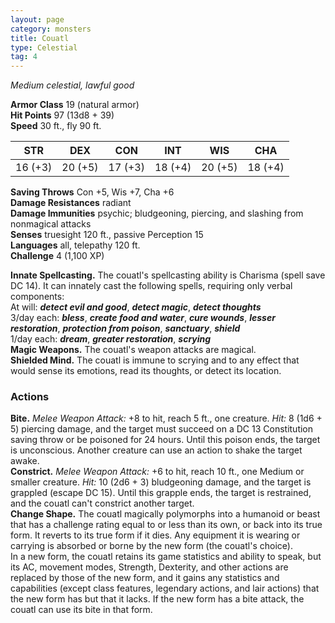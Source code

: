```yaml
---
layout: page
category: monsters
title: Couatl
type: Celestial
tag: 4
---
```

_Medium celestial, lawful good_

**Armor Class** 19 (natural armor)    
**Hit Points** 97 (13d8 + 39)    
**Speed** 30 ft., fly 90 ft. 

| STR      | DEX     | CON      | INT     | WIS     | CHA     |
|----------|---------|----------|---------|---------|---------|
| 16 (+3)  | 20 (+5) | 17 (+3)  | 18 (+4) | 20 (+5) | 18 (+4) |

**Saving Throws** Con +5, Wis +7, Cha +6    
**Damage Resistances** radiant    
**Damage Immunities** psychic; bludgeoning, piercing, and slashing from nonmagical attacks    
**Senses** truesight 120 ft., passive Perception 15    
**Languages** all, telepathy 120 ft.    
**Challenge** 4 (1,100 XP) 

**Innate Spellcasting.** The couatl's spellcasting ability is Charisma (spell save DC 14). It can innately cast the following spells, requiring only verbal components:    
At will: **_detect evil and good_**, **_detect magic_**, **_detect thoughts_**    
3/day each: **_bless_**, **_create food and water_**, **_cure wounds_**, **_lesser restoration_**, **_protection from poison_**, **_sanctuary_**, **_shield_**    
1/day each: **_dream_**, **_greater restoration_**, **_scrying_**    
**Magic Weapons.** The couatl's weapon attacks are magical.    
**Shielded Mind.** The couatl is immune to scrying and to any effect that would sense its emotions, read its thoughts, or detect its location. 

### Actions 
**Bite.** _Melee Weapon Attack:_ +8 to hit, reach 5 ft., one creature. _Hit:_ 8 (1d6 + 5) piercing damage, and the target must succeed on a DC 13 Constitution saving throw or be poisoned for 24 hours. Until this poison ends, the target is unconscious. Another creature can use an action to shake the target awake.    
**Constrict.** _Melee Weapon Attack:_ +6 to hit, reach 10 ft., one Medium or smaller creature. _Hit:_ 10 (2d6 + 3) bludgeoning damage, and the target is grappled (escape DC 15). Until this grapple ends, the target is restrained, and the couatl can't constrict another target.    
**Change Shape.** The couatl magically polymorphs into a humanoid or beast that has a challenge rating equal to or less than its own, or back into its true form. It reverts to its true form if it dies. Any equipment it is wearing or carrying is absorbed or borne by the new form (the couatl's choice).    
In a new form, the couatl retains its game statistics and ability to speak, but its AC, movement modes, Strength, Dexterity, and other actions are replaced by those of the new form, and it gains any statistics and capabilities (except class features, legendary actions, and lair actions) that the new form has but that it lacks. If the new form has a bite attack, the couatl can use its bite in that form.